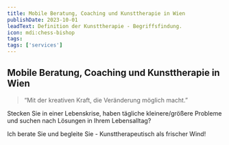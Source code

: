 ```yaml
---
title: Mobile Beratung, Coaching und Kunsttherapie in Wien
publishDate: 2023-10-01
leadText: Definition der Kunsttherapie - Begriffsfindung. 
icon: mdi:chess-bishop
tags:
tags: ['services']
---
```


## Mobile Beratung, Coaching und Kunsttherapie in Wien

> “Mit der kreativen Kraft, die Veränderung möglich macht.”

Stecken Sie in einer Lebenskrise, haben tägliche kleinere/größere Probleme und suchen nach Lösungen in Ihrem Lebensalltag?

Ich berate Sie und begleite Sie  - Kunsttherapeutisch als frischer Wind!
